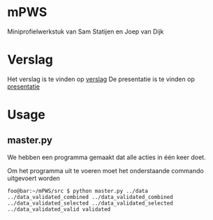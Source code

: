 # mPWS
Miniprofielwerkstuk van Sam Statijen en Joep van Dijk

# Verslag
Het verslag is te vinden op [verslag](https://github.com/J0eppp/mPWS/blob/master/Corona%20luchtkwaliteit-%20ANW%20mPWS%20Joep%20en%20Sam%20-%20FINAL.pdf)
De presentatie is te vinden op [presentatie](https://github.com/J0eppp/mPWS/blob/master/Powerpoint%20videopresentatie.pptx)


# Usage
## master.py
We hebben een programma gemaakt dat alle acties in één keer doet. 

Om het programma uit te voeren moet het onderstaande commando uitgevoert worden

```console
foo@bar:~/mPWS/src $ python master.py ../data ../data_validated_combined ../data_validated_combined ../data_validated_selected ../data_validated_selected ../data_validated_valid validated
```
